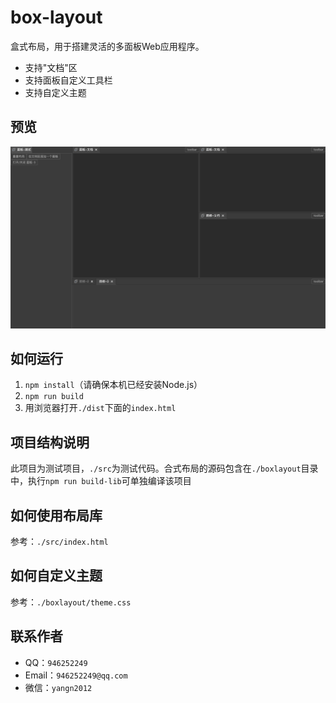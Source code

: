 # box-layout
盒式布局，用于搭建灵活的多面板Web应用程序。
* 支持"文档"区
* 支持面板自定义工具栏
* 支持自定义主题
## 预览
![preview](./doc/preview.png)
## 如何运行
1. ```npm install```（请确保本机已经安装Node.js）
2. ```npm run build```
3. 用浏览器打开```./dist```下面的```index.html```

## 项目结构说明
此项目为测试项目，```./src```为测试代码。合式布局的源码包含在```./boxlayout```目录中，执行```npm run build-lib```可单独编译该项目
## 如何使用布局库
参考：```./src/index.html```
## 如何自定义主题
参考：```./boxlayout/theme.css```
## 联系作者
* QQ：`946252249`
* Email：`946252249@qq.com`
* 微信：`yangn2012`